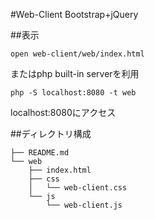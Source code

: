 #Web-Client Bootstrap+jQuery

##表示

```
open web-client/web/index.html
```

またはphp built-in serverを利用

```
php -S localhost:8080 -t web
```

localhost:8080にアクセス

##ディレクトリ構成

```
├── README.md
└── web
    ├── index.html
    ├── css
    │   └── web-client.css
    └── js
        └── web-client.js
```
